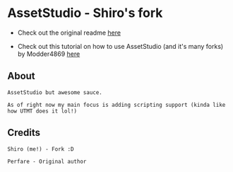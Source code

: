 # AssetStudio - Shiro's fork

* Check out the original readme [here](OG_README.md)

* Check out this tutorial on how to use AssetStudio (and it's many forks) by Modder4869 [here](https://gist.github.com/Modder4869/0f5371f8879607eb95b8e63badca227e)

## About
```
AssetStudio but awesome sauce.

As of right now my main focus is adding scripting support (kinda like how UTMT does it lol!)
```

## Credits

```
Shiro (me!) - Fork :D

Perfare - Original author
```